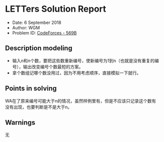 # LETTers Solution Report

- Date: 6 September 2018
- Author: WGM
- Problem ID: [CodeForces - 569B](http://codeforces.com/problemset/problem/569/B)

## Description modeling

- 输入n和n个数，要把这些数重新编号，使新编号为1到n（也就是没有重复的编号），输出改变编号个数最短的方案。
- 拿个数组记哪个数没用过，因为不用考虑顺序，直接模拟一下就行。

## Points in solving

WA在了原来编号可能大于n的情况，虽然样例里有，但是不应该只记录这个数有没有出现，也要判断是不是大于n。

## Warnings

无
